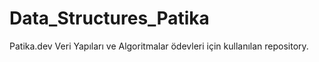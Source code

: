 # Data_Structures_Patika
Patika.dev Veri Yapıları ve Algoritmalar ödevleri için kullanılan repository.
